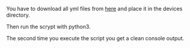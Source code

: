 You have to download all yml files from [here](https://github.com/LineageOS/lineage_wiki/tree/master/_data/devices) and place it in the devices directory. 

Then run the scrypt with python3.

The second time you execute the script you get a clean console output.
